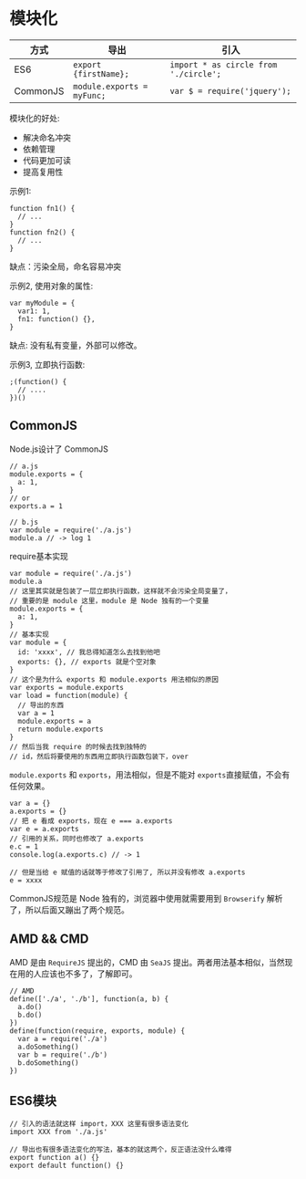 #   模块化

|方式|导出|引入|
|-|-|-|
|ES6|```export {firstName};```|```import * as circle from './circle';```|
|CommonJS|```module.exports = myFunc;```|```var $ = require('jquery');```|

模块化的好处: 
*   解决命名冲突
*   依赖管理
*   代码更加可读
*   提高复用性

示例1:
```
function fn1() {
  // ...
}
function fn2() {
  // ...
}
```
缺点：污染全局，命名容易冲突


示例2, 使用对象的属性:
```
var myModule = {
  var1: 1,
  fn1: function() {},
}
```
缺点: 没有私有变量，外部可以修改。


示例3, 立即执行函数: 
```
;(function() {
  // ....
})()
```

##  CommonJS
Node.js设计了 CommonJS
```
// a.js
module.exports = {
  a: 1,
}
// or
exports.a = 1

// b.js
var module = require('./a.js')
module.a // -> log 1
```


require基本实现
```
var module = require('./a.js')
module.a
// 这里其实就是包装了一层立即执行函数，这样就不会污染全局变量了，
// 重要的是 module 这里，module 是 Node 独有的一个变量
module.exports = {
  a: 1,
}
// 基本实现
var module = {
  id: 'xxxx', // 我总得知道怎么去找到他吧
  exports: {}, // exports 就是个空对象
}
// 这个是为什么 exports 和 module.exports 用法相似的原因
var exports = module.exports
var load = function(module) {
  // 导出的东西
  var a = 1
  module.exports = a
  return module.exports
}
// 然后当我 require 的时候去找到独特的
// id，然后将要使用的东西用立即执行函数包装下，over
```
`module.exports` 和 `exports`，用法相似，但是不能对 `exports`直接赋值，不会有任何效果。

```
var a = {}
a.exports = {}
// 把 e 看成 exports，现在 e === a.exports
var e = a.exports
// 引用的关系，同时也修改了 a.exports
e.c = 1
console.log(a.exports.c) // -> 1

// 但是当给 e 赋值的话就等于修改了引用了, 所以并没有修改 a.exports
e = xxxx
```

CommonJS规范是 Node 独有的，浏览器中使用就需要用到 `Browserify` 解析了，所以后面又蹦出了两个规范。


##  AMD && CMD
AMD 是由 `RequireJS` 提出的，CMD 由 `SeaJS` 提出。两者用法基本相似，当然现在用的人应该也不多了，了解即可。
```
// AMD
define(['./a', './b'], function(a, b) {
  a.do()
  b.do()
})
define(function(require, exports, module) {
  var a = require('./a')
  a.doSomething()
  var b = require('./b')
  b.doSomething()
})
```

##  ES6模块
```
// 引入的语法就这样 import，XXX 这里有很多语法变化
import XXX from './a.js'

// 导出也有很多语法变化的写法，基本的就这两个，反正语法没什么难得
export function a() {}
export default function() {}
```


